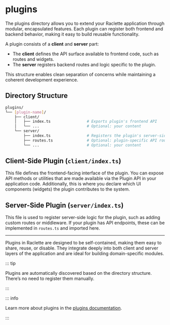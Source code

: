 # plugins

The plugins directory allows you to extend your Raclette application through modular, encapsulated features. Each plugin can register both frontend and backend behavior, making it easy to build reusable functionality.

A plugin consists of a **client** and **server** part:

- The **client** defines the API surface available to frontend code, such as routes and widgets.
- The **server** registers backend routes and logic specific to the plugin.

This structure enables clean separation of concerns while maintaining a coherent development experience.

## Directory Structure

```bash
plugins/
└── [plugin-name]/
    ├── client/
    │   ├── index.ts                # Exports plugin's frontend API
    │   └── ...                     # Optional: your content
    └── server/
        ├── index.ts                # Registers the plugin's server-side behavior
        ├── routes.ts               # Optional: plugin-specific API routes
        └── ...                     # Optional: your content
```

## Client-Side Plugin (`client/index.ts`)

This file defines the frontend-facing interface of the plugin. You can expose API methods or utilities that are made available via the Plugin API in your application code. Additionally, this is where you declare which UI components (widgets) the plugin contributes to the system.

## Server-Side Plugin (`server/index.ts`)

This file is used to register server-side logic for the plugin, such as adding custom routes or middleware. If your plugin has API endpoints, these can be implemented in `routes.ts` and imported here.

---

Plugins in Raclette are designed to be self-contained, making them easy to share, reuse, or disable. They integrate deeply into both client and server layers of the application and are ideal for building domain-specific modules.

::: tip

Plugins are automatically discovered based on the directory structure. There’s no need to register them manually.

:::

::: info

Learn more about plugins in the [plugins documentation](/guide/plugin-development/api).

:::
